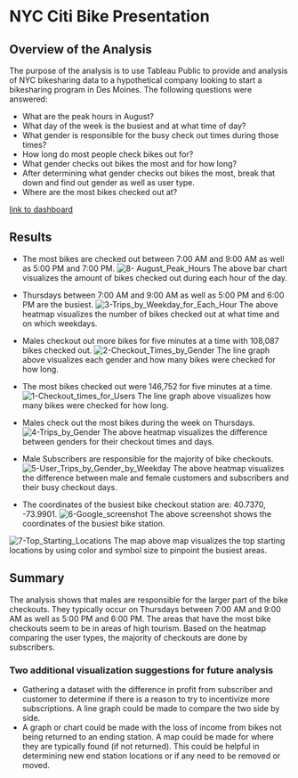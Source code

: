 # NYC Citi Bike Presentation

## Overview of the Analysis
The purpose of the analysis is to use Tableau Public to provide and analysis of NYC bikesharing data to a hypothetical company looking to start a bikesharing program in Des Moines. The following questions were answered:
- What are the peak hours in August?
- What day of the week is the busiest and at what time of day?
- What gender is responsible for the busy check out times during those times?
- How long do most people check bikes out for?
- What gender checks out bikes the most and for how long?
- After determining what gender checks out bikes the most, break that down and find out gender as well as user type.
- Where are the most bikes checked out at?

[link to dashboard](https://public.tableau.com/app/profile/rachel8260/viz/NYC_Citibike_Challenge_16707219182290/NYCCitiBikePresentation?publish=yes) 


## Results
- The most bikes are checked out between 7:00 AM and 9:00 AM as well as 5:00 PM and 7:00 PM.
![8- August_Peak_Hours](https://user-images.githubusercontent.com/111570965/206935648-0f5b6f94-7bf0-4d25-b0bd-5eb7401f2841.png)
The above bar chart visualizes the amount of bikes checked out during each hour of the day.

- Thursdays between 7:00 AM and 9:00 AM as well as 5:00 PM and 6:00 PM are the busiest.
![3-Trips_by_Weekday_for_Each_Hour](https://user-images.githubusercontent.com/111570965/206935662-359f5f81-7931-45ee-8a30-48742976424f.png)
The above heatmap visualizes the number of bikes checked out at what time and on which weekdays.

- Males checkout out more bikes for five minutes at a time with 108,087 bikes checked out.
![2-Checkout_Times_by_Gender](https://user-images.githubusercontent.com/111570965/206935665-9aa9ea9b-2e82-4ea7-86e6-5d9000d17627.png)
The line graph above visualizes each gender and how many bikes were checked for how long.

- The most bikes checked out were 146,752 for five minutes at a time.
![1-Checkout_times_for_Users](https://user-images.githubusercontent.com/111570965/206935669-70937eb8-d71c-4ed6-91e8-3321719410ec.png)
The line graph above visualizes how many bikes were checked for how long. 

- Males check out the most bikes during the week on Thursdays.
![4-Trips_by_Gender](https://user-images.githubusercontent.com/111570965/206935675-23c439d5-5bfc-4b97-a7ed-8cb390618062.png)
The above heatmap visualizes the difference between genders for their checkout times and days.

- Male Subscribers are responsible for the majority of bike checkouts. 
![5-User_Trips_by_Gender_by_Weekday](https://user-images.githubusercontent.com/111570965/206935678-549e1e88-0c5d-42e0-8066-45ba6e02d92f.png)
The above heatmap visualizes the difference between male and female customers and subscribers and their busy checkout days.

- The coordinates of the busiest bike checkout station are: 40.7370, -73.9901. 
![6-Google_screenshot](https://user-images.githubusercontent.com/111570965/206935688-27630f84-7858-479a-b228-1e6f63884235.png)
The above screenshot shows the coordinates of the busiest bike station. 

![7-Top_Starting_Locations](https://user-images.githubusercontent.com/111570965/206935704-31873d78-ff74-4a45-8cc8-deae87e08d0d.png)
The map above map visualizes the top starting locations by using color and symbol size to pinpoint the busiest areas.

## Summary
The analysis shows that males are responsible for the larger part of the bike checkouts. They typically occur on Thursdays between 7:00 AM and 9:00 AM as well as 5:00 PM and 6:00 PM. The areas that have the most bike checkouts seem to be in areas of high tourism. Based on the heatmap comparing the user types, the majority of checkouts are done by subscribers.

### Two additional visualization suggestions for future analysis
- Gathering a dataset with the difference in profit from subscriber and customer to determine if there is a reason to try to incentivize more subscriptions. A line graph could be made to compare the two side by side. 
- A graph or chart could be made with the loss of income from bikes not being returned to an ending station. A map could be made for where they are typically found (if not returned). This could be helpful in determining new end station locations or if any need to be removed or moved.
